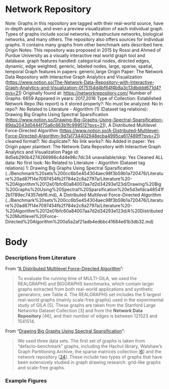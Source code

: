 # Network Repository

Note: Graphs in this repository are tagged with their real-world source, have in-depth analysis, and even a preview visualization of each individual graph. Types of graphs include social networks, infrastructure networks, biological networks, and many others. The repository also offers sources for individual graphs. It contains many graphs from other benchmark sets described here.
Origin Notes: This repository was proposed in 2015 by Rossi and Ahmed of Purdue University as a visually interactive real world graph tool and database.
graph features handled: categorical nodes, directed edges, dynamic, edge weighted, generic, labeled nodes, large, sparse, spatial, temporal
Graph features in papers: generic,large
Origin Paper: The Network Data Repository with Interactive Graph Analytics and Visualization (https://www.notion.so/The-Network-Data-Repository-with-Interactive-Graph-Analytics-and-Visualization-0f75154d4bf64f4b8a3c13dbddd671d4?pvs=21)
Originally found at: https://networkrepository.com/
Number of Graphs: 6659
Appeared in years: 2017,2016
Type of Collection: Established Network Repo (No report)
is it stored properly?: No
must be analyzed: No
In repo?: No
Related to Literature - Algorithm (1) (Dataset tag relations): Drawing Big Graphs Using Spectral
Sparsification (https://www.notion.so/Drawing-Big-Graphs-Using-Spectral-Sparsification-89da2043d0444f75a6c663b1fc999512?pvs=21), A Distributed Multilevel Force-Directed Algorithm (https://www.notion.so/A-Distributed-Multilevel-Force-Directed-Algorithm-9d7a1734402948ecba4995ca617489ff?pvs=21)
cleaned format?: No
duplicate?: No
link works?: No
Added in paper: Yes
Origin paper plaintext: The Network Data Repository with Interactive Graph Analytics and Visualization
Page id: 8d5eb290b4274266986c4d4e98c7dc34
unavailable/skip: Yes
Cleaned ALL data: No
first look: No
Related to Literature - Algorithm (Dataset tag relations) 1: Drawing Big Graphs Using Spectral
Sparsification (../Benchmark%20sets%200cc6b5e454304aec98f3b59b1a720476/Literature%20ad87f14e7097454fb2f784e2c8a2797a/Literature%20-%20Algorithm%2012e01bfc60a84007aa7d2d34293e123d/Drawing%20Big%20Graphs%20Using%20Spectral%20Sparsification%20e5d3efdca48541f2b1789ec74357ebf6.md), A Distributed Multilevel Force-Directed Algorithm (../Benchmark%20sets%200cc6b5e454304aec98f3b59b1a720476/Literature%20ad87f14e7097454fb2f784e2c8a2797a/Literature%20-%20Algorithm%2012e01bfc60a84007aa7d2d34293e123d/A%20Distributed%20Multilevel%20Force-Directed%20Algorithm%200a5a2af21adb4edbbc41684e61b3db32.md)

# Body

### Descriptions from Literature

From “[A Distributed Multilevel Force-Directed Algorithm](https://doi.org/10.1109/TPDS.2018.2869805)”:

> To evaluate the running time of MULTI-GILA, we used the REALGRAPHS and BIGGRAPHS benchmarks, which contain larger graphs extracted from both real-world applications and synthetic generators; see Table 4. The REALGRAPHS set includes the 5 largest real-world graphs (mainly scale-free graphs) used in the experimental study of GILA [5]. These graphs are taken from the Stanford Large Networks Dataset Collection [3] and from the **Network Data Repository** [46], and their number of edges is between 121523 and 1541514.
> 

From “[Drawing Big Graphs Using Spectral Sparsification](https://link.springer.com/chapter/10.1007/978-3-319-73915-1_22)”:

> We used three data sets. The first set of graphs is taken from “defacto-benchmark” graphs, including the Hachul library, Walshaw’s Graph Partitioning Archive, the sparse matrices collection [[6](https://link.springer.com/chapter/10.1007/978-3-319-73915-1_22#ref-CR6)] and the network repository [[24](https://link.springer.com/chapter/10.1007/978-3-319-73915-1_22#ref-CR24)]. These include two types of graphs that have been extensively studied in graph drawing research: grid-like graphs and scale-free graphs.
> 

### Example Figures